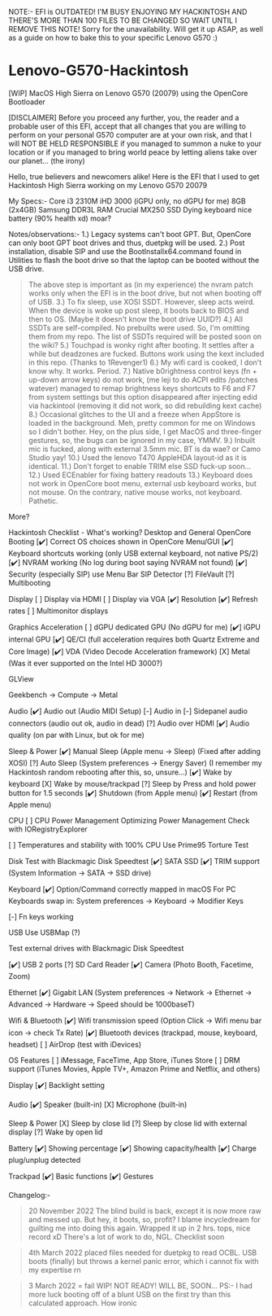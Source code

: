 NOTE:- EFI is OUTDATED! I'M BUSY ENJOYING MY HACKINTOSH AND THERE'S MORE THAN 100 FILES TO BE CHANGED SO WAIT UNTIL I REMOVE THIS NOTE!
       Sorry for the unavailability. Will get it up ASAP, as well as a guide on how to bake this to your specific Lenovo G570 :)

# Lenovo-G570-Hackintosh
[WIP] MacOS High Sierra on Lenovo G570 (20079) using the OpenCore Bootloader 

[DISCLAIMER]
Before you proceed any further, you, the reader and a probable user of this EFI, accept that all changes that you are willing to perform on 
your personal G570 computer are at your own risk, and that I will NOT BE HELD RESPONSIBLE if you managed to summon 
a nuke to your location or if you managed to bring world peace by letting aliens take over our planet... 
(the irony)

Hello, true believers and newcomers alike!
Here is the EFI that I used to get Hackintosh High Sierra working on my Lenovo G570 20079

My Specs:-
Core i3 2310M
iHD 3000 (iGPU only, no dGPU for me)
8GB (2x4GB) Samsung DDR3L RAM
Crucial MX250 SSD
Dying keyboard
nice battery (90% health xd)
moar?

Notes/observations:- 
1.) Legacy systems can't boot GPT. But, OpenCore can only boot GPT boot drives and thus, duetpkg will be used.
2.) Post installation, disable SIP and use the BootInstallx64.command found in Utilities to flash the boot drive 
    so that the laptop can be booted without the USB drive.
> The above step is important as (in my experience) the nvram patch works only when the EFI is in the boot drive, but not when booting off of USB.
3.) To fix sleep, use XOSI SSDT. However, sleep acts weird. When the device is woke up post sleep, it boots back to BIOS and then to OS.
(Maybe it doesn't know the boot drive UUID?) 
4.) All SSDTs are self-compiled. No prebuilts were used. So, I'm omitting them from my repo. The list of SSDTs required will be posted soon on the wiki?
5.) Touchpad is wonky right after booting. It settles after a while but deadzones are fucked. Buttons work using the kext included in this repo. (Thanks to 1Revenger1)
6.) My wifi card is cooked, I don't know why. It works. Period. 
7.) Native b0rightness control keys (fn + up-down arrow keys) do not work, (me leji to do ACPI edits /patches watever) managed to remap brightness keys shortcuts to F6 and F7 from system settings but this option disappeared after injecting edid via hackintool (removing it did not work, so did rebuilding kext cache)
8.) Occasional glitches to the UI and a freeze when AppStore is loaded in the background. Meh, pretty common for me on Windows so I didn't bother.
    Hey, on the plus side, I get MacOS and three-finger gestures, so, the bugs can be ignored in my case, YMMV. 
9.) Inbuilt mic is fucked, along with external 3.5mm mic. BT is da wae? or Camo Studio yay!
10.) Used the lenovo T470 AppleHDA layout-id as it is identical. 
11.) Don't forget to enable TRIM else SSD fuck-up soon...
12.) Used ECEnabler for fixing battery readouts
13.) Keyboard does not work in OpenCore boot menu, external usb keyboard works, but not mouse. On the contrary, native mouse works, not keyboard. Pathetic.

More?  

Hackintosh Checklist - What's working?
Desktop and General
OpenCore Booting
[✔️] Correct OS choices shown in OpenCore Menu/GUI
[✔️] Keyboard shortcuts working (only USB external keyboard, not native PS/2)
[✔️] NVRAM working (No log during boot saying NVRAM not found)
[✔️] Security (especially SIP) use Menu Bar SIP Detector
[?] FileVault
[?] Multibooting

Display
[ ] Display via HDMI
[ ] Display via VGA
[✔️] Resolution
[✔️] Refresh rates
[ ] Multimonitor displays

Graphics Acceleration
[ ] dGPU dedicated GPU (No dGPU for me)
[✔️] iGPU internal GPU
[✔️] QE/CI (full acceleration requires both Quartz Extreme and Core Image)
[✔️] VDA (Video Decode Acceleration framework)
[X] Metal (Was it ever supported on the Intel HD 3000?)

GLView

Geekbench -> Compute -> Metal

Audio
[✔️] Audio out (Audio MIDI Setup)
[-] Audio in
[-] Sidepanel audio connectors (audio out ok, audio in dead)
[?] Audio over HDMI
[✔️] Audio quality (on par with Linux, but ok for me)

Sleep & Power
[✔️] Manual Sleep (Apple menu -> Sleep) (Fixed after adding XOSI)
[?] Auto Sleep (System preferences -> Energy Saver) (I remember my Hackintosh random rebooting after this, so, unsure...)
[✔️] Wake by keyboard
[X] Wake by mouse/trackpad
[?] Sleep by Press and hold power button for 1.5 seconds
[✔️] Shutdown (from Apple menu)
[✔️] Restart (from Apple menu)

CPU
[ ] CPU Power Management Optimizing Power Management
Check with IORegistryExplorer

[ ] Temperatures and stability with 100% CPU
Use Prime95 Torture Test

Disk
Test with Blackmagic Disk Speedtest
[✔️] SATA SSD
[✔️] TRIM support (System Information -> SATA -> SSD drive)

Keyboard
[✔️] Option/Command correctly mapped in macOS
For PC Keyboards swap in: System preferences -> Keyboard -> Modifier Keys

[-] Fn keys working

USB
Use USBMap (?)

Test external drives with Blackmagic Disk Speedtest

[✔️] USB 2 ports
[?] SD Card Reader
[✔️] Camera (Photo Booth, Facetime, Zoom)

Ethernet
[✔️] Gigabit LAN (System preferences -> Network -> Ethernet -> Advanced -> Hardware -> Speed should be 1000baseT)

Wifi & Bluetooth
[✔️] Wifi transmission speed (Option Click -> Wifi menu bar icon -> check Tx Rate)
[✔️] Bluetooth devices (trackpad, mouse, keyboard, headset)
[ ] AirDrop (test with iDevices)

OS Features
[ ] iMessage, FaceTime, App Store, iTunes Store
[ ] DRM support (iTunes Movies, Apple TV+, Amazon Prime and Netflix, and others)

Display
[✔️] Backlight setting

Audio
[✔️] Speaker (built-in)
[X] Microphone (built-in)

Sleep & Power
[X] Sleep by close lid
[?] Sleep by close lid with external display
[?] Wake by open lid

Battery
[✔️] Showing percentage
[✔️] Showing capacity/health
[✔️] Charge plug/unplug detected

Trackpad
[✔️] Basic functions
[✔️] Gestures

Changelog:-
> 20 November 2022
The blind build is back, except it is now more raw and messed up.
But hey, it boots, so, profit?
I blame incycledream for guilting me into doing this again. Wrapped it up in 2 hrs. tops, nice record xD
There's a lot of work to do, NGL. Checklist soon

> 4th March 2022
placed files needed for duetpkg to read OCBL.
USB boots (finally) but throws a kernel panic error, which i cannot fix with my expertise rn

> 3 March 2022 = fail
WIP! NOT READY! WILL BE, SOON...
PS:- I had more luck booting off of a blunt USB on the first try than this calculated approach. How ironic 
